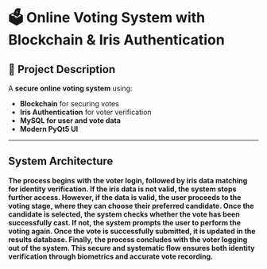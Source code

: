 # 🗳️ Online Voting System with Blockchain & Iris Authentication

## 🚀 Project Description
A **secure online voting system** using:
- **Blockchain** for securing votes
- **Iris Authentication** for voter verification
- **MySQL for user and vote data**
- **Modern PyQt5 UI**

---

## System Architecture
**The process begins with the voter login, followed by iris data matching for identity verification. If the iris data is not valid, the system stops further access. However, if the data is valid, the user proceeds to the voting stage, where they can choose their preferred candidate. Once the candidate is selected, the system checks whether the vote has been successfully cast. If not, the system prompts the user to perform the voting again. Once the vote is successfully submitted, it is updated in the results database. Finally, the process concludes with the voter logging out of the system. This secure and systematic flow ensures both identity verification through biometrics and accurate vote recording.**


